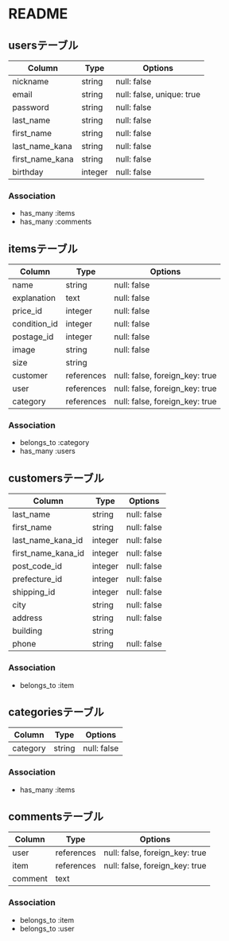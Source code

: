 # README

## usersテーブル

|Column|Type|Options|
|------|----|-------|
|nickname|string|null: false|
|email|string|null: false, unique: true|
|password|string|null: false|
|last_name|string|null: false|
|first_name|string|null: false|
|last_name_kana|string|null: false|
|first_name_kana|string|null: false|
|birthday|integer|null: false|


### Association
- has_many :items
- has_many :comments

## itemsテーブル

|Column|Type|Options|
|------|----|-------|
|name|string|null: false|
|explanation|text|null: false|
|price_id|integer|null: false|
|condition_id|integer|null: false|
|postage_id|integer|null: false|
|image|string|null: false|
|size|string|
|customer|references|null: false, foreign_key: true|
|user|references|null: false, foreign_key: true|
|category|references|null: false, foreign_key: true|


### Association
- belongs_to :category
- has_many :users

## customersテーブル

|Column|Type|Options|
|------|----|-------|
|last_name|string|null: false|
|first_name|string|null: false|
|last_name_kana_id|integer|null: false|
|first_name_kana_id|integer|null: false|
|post_code_id|integer|null: false|
|prefecture_id|integer|null: false|
|shipping_id|integer|null: false|
|city|string|null: false|
|address|string|null: false|
|building|string|
|phone|string|null: false|


### Association
- belongs_to :item


## categoriesテーブル

|Column|Type|Options|
|------|----|-------|
|category|string|null: false|

### Association
- has_many :items

## commentsテーブル

|Column|Type|Options|
|------|----|-------|
|user|references|null: false, foreign_key: true|
|item|references|null: false, foreign_key: true|
|comment|text|

### Association
- belongs_to :item
- belongs_to :user

